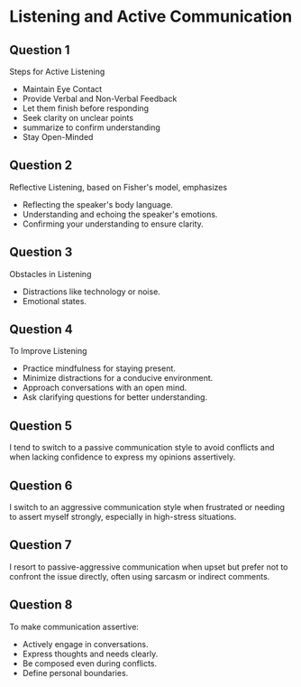 # Listening and Active Communication

## Question 1
Steps for Active Listening
- Maintain Eye Contact
- Provide Verbal and Non-Verbal Feedback
- Let them finish before responding
- Seek clarity on unclear points
- summarize to confirm understanding
- Stay Open-Minded

## Question 2
Reflective Listening, based on Fisher's model, emphasizes
-  Reflecting the speaker's body language.
-  Understanding and echoing the speaker's emotions.
-  Confirming your understanding to ensure clarity.

## Question 3
Obstacles in Listening
- Distractions like technology or noise.
- Emotional states.

## Question 4
To Improve Listening
- Practice mindfulness for staying present.
- Minimize distractions for a conducive environment.
- Approach conversations with an open mind.
- Ask clarifying questions for better understanding.


## Question 5
I tend to switch to a passive communication style to avoid conflicts and when lacking confidence to express my opinions assertively.

## Question 6
I switch to an aggressive communication style when frustrated or needing to assert myself strongly, especially in high-stress situations.

## Question 7
I resort to passive-aggressive communication when upset but prefer not to confront the issue directly, often using sarcasm or indirect comments.

## Question 8
To make communication assertive:
- Actively engage in conversations.
- Express thoughts and needs clearly.
- Be composed even during conflicts.
- Define  personal boundaries.



